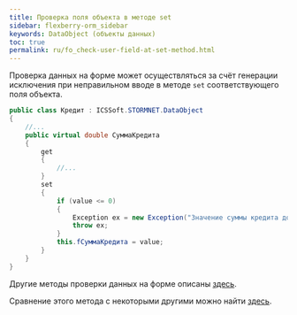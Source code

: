 ```yaml
---
title: Проверка поля объекта в методе set
sidebar: flexberry-orm_sidebar
keywords: DataObject (объекты данных)
toc: true
permalink: ru/fo_check-user-field-at-set-method.html
---
```

Проверка данных на форме может осуществляться за счёт генерации исключения при неправильном вводе в методе `set` соответствующего поля объекта.

```cs
public class Кредит : ICSSoft.STORMNET.DataObject
{
	//...
	public virtual double СуммаКредита
	{
		get
		{
			//...
		}
		set
		{
			if (value <= 0)
			{
				Exception ex = new Exception("Значение суммы кредита должно быть положительным!");
				throw ex; 
			}
			this.fСуммаКредита = value;
		}
	}
}
```

Другие методы проверки данных на форме описаны [здесь](edit-form-validation.html).
 
Сравнение этого метода с некоторыми другими можно найти [здесь](fw_check-form-field-during-edit.html).
